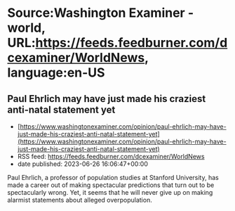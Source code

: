 # Source:Washington Examiner - world, URL:https://feeds.feedburner.com/dcexaminer/WorldNews, language:en-US

## Paul Ehrlich may have just made his craziest anti-natal statement yet
 - [https://www.washingtonexaminer.com/opinion/paul-ehrlich-may-have-just-made-his-craziest-anti-natal-statement-yet](https://www.washingtonexaminer.com/opinion/paul-ehrlich-may-have-just-made-his-craziest-anti-natal-statement-yet)
 - RSS feed: https://feeds.feedburner.com/dcexaminer/WorldNews
 - date published: 2023-06-26 16:06:47+00:00

Paul Ehrlich, a professor of population studies at Stanford University, has made a career out of making spectacular predictions that turn out to be spectacularly wrong. Yet, it seems that he will never give up on making alarmist statements about alleged overpopulation.

